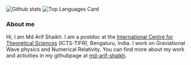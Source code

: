 ![Github stats](https://github-readme-stats.vercel.app/api?username=md-arif-shaikh&theme=highcontrast&show_icons=true&count_private=true)
![Top Languages Card](https://github-readme-stats.vercel.app/api/top-langs/?username=md-arif-shaikh&?exclude_repo=md-arif-shaikh.github.io&layout=compact&langs_count=10&hide=javascript,scss,css,html)
<!--[![Repo name](https://github-readme-stats.vercel.app/api/pin/?username=yourusename&repo=repo-name)](https://github.com/yourusername/repo-name)-->

### About me
Hi, I am Md Arif Shaikh. I am a postdoc at the [International Centre for Theoretical Sciences](https://www.icts.res.in) (ICTS-TIFR), Bengaluru, India. I work on Graviational Wave physics and Numerical Relativity. You can find more about my work and activities in my githubpage at [md-arif-shaikh](https://md-arif-shaikh.github.io).

<!--
**md-arif-shaikh/md-arif-shaikh** is a ✨ _special_ ✨ repository because its `README.md` (this file) appears on your GitHub profile.

Here are some ideas to get you started:

- 🔭 I’m currently working on ...
- 🌱 I’m currently learning ...
- 👯 I’m looking to collaborate on ...
- 🤔 I’m looking for help with ...
- 💬 Ask me about ...
- 📫 How to reach me: ...
- 😄 Pronouns: ...
- ⚡ Fun fact: ...
-->
